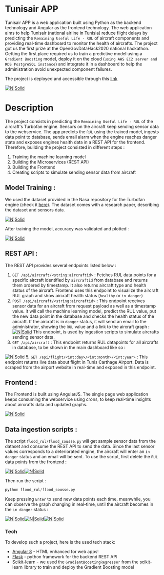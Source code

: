 # Tunisair APP



Tunisair APP is a web application built using Python as the backend technology and Angular as the frontend technology. The web application aims to help Tunisair (national airline in Tunisia) reduce flight delays by predicting the `Remaining Useful Life - RUL` of aircraft components and providing real-time dashboard to monitor the health of aircrafts.
The project got us the first prize at the OpenGovDataHack2020 national hackathon.
Getting the first place required us to train a predictive model using a `Gradient Boosting` model, deploy it on the cloud (`using AWS EC2 server and RDS PostgreSQL instance`) and integrate it in a dashboard to help the administration avoid unexpected component failures.

The project is deployed and accessible through this [link](http://http://54.159.195.75)

[![N|Solid](https://alaeddineabdessalem.com/assets/img/achievements/opengovdatahack2020.jpg)](https://alaeddineabdessalem.com/assets/img/achievements/opengovdatahack2020.jpg)
# Description
The project consists in predicting the `Remaining Useful Life - RUL` of the aircraft's Turbofan engine. Sensors on the aircraft keep sending sensor data to the webservice. The app predicts the `RUL` using the trained model, ingests data point to database, sends email alarm when the engine reaches danger state and exposes engines health data in a REST API for the frontend.
Therefore, building the project consisted in different steps :
1. Training the machine learning model
2. Building the Microservices (REST API)
3. Building the Frontend
4. Creating scripts to simulate sending sensor data from aircraft

## Model Training :
We used the dataset provided in the Nasa repository for the Turbofan engine (check it [here](https://ti.arc.nasa.gov/tech/dash/groups/pcoe/prognostic-data-repository/#turbofan)). The dataset comes with a research paper, describing the dataset and sensors data.

[![N|Solid](https://alaeddineabdessalem.com/assets/img/projects/research_paper.png)](https://alaeddineabdessalem.com/assets/img/projects/research_paper.png)

After training the model, accuracy was validated and plotted :

[![N|Solid](https://alaeddineabdessalem.com/assets/img/projects/model_training_result.png)](https://alaeddineabdessalem.com/assets/img/projects/model_training_result.png)

## REST API :
The REST API provides several endpoints listed below :
1. `GET /api/aircraft/<string:aircraftid>` : Fetches RUL data points for a specific aircraft identified by `aircraftid` from database and returns them ordered by timestamp. It also returns aircraft type and health status of the aircraft. Frontend uses this endpoint to visualize the aircraft RUL graph and show aircraft health status (`healthy` or `in danger`)
2. `POST /api/aircraft/<string:aircraftid>` : This endpoint receives sensor data for an aircraft from request payload as well as a timestamp value. It will call the machine learning model, predict the RUL value, put the new data point in the database and checks the health status of the aircraft. If the aircraft is in `danger` status, it will send an email to the administrator, showing the `RUL` value and a link to the aircraft graph :
[![N|Solid](https://alaeddineabdessalem.com/assets/img/projects/aircraft_status_email.png)](https://alaeddineabdessalem.com/assets/img/projects/aircraft_status_email.png)
This endpoint, is used by ingestion scripts to simulate aircrafts sending sensor data.
3. `GET /api/aircraft` : This endpoint returns RUL datapoints for all aircrafts in database, to be shown in the main dashboard like so :

[![N|Solid](https://alaeddineabdessalem.com/assets/img/projects/aircrafts_dashboard.png)](https://alaeddineabdessalem.com/assets/img/projects/aircrafts_dashboard.png)
5. `GET /api/flight/<int:day>/<int:month>/<int:year>` : This endpoint returns live data about flight in Tunis Carthage Airport. Data is scraped from the airport website in real-time and exposed in this endpoint.
## Frontend :
The Frontend is built using AngularJS. The single page web application keeps consuming the webservice using crons, to keep real-time insights about aircrafts data and updated graphs.

[![N|Solid](https://alaeddineabdessalem.com/assets/img/projects/MaintainIt.png)](https://alaeddineabdessalem.com/assets/img/projects/MaintainIt.png)
## Data ingestion scripts :
The script `flood_rul/flood_sousse.py` will get sample sensor data from the dataset and consume the REST API to send the data. Since the last sensor values corresponds to a deteriorated engine, the aircraft will enter an `in danger` status and an email will be sent.
To use the script, first delete the `RUL` data points from the frontend :

[![N|Solid](https://alaeddineabdessalem.com/assets/img/projects/clear_sousse.png)](https://alaeddineabdessalem.com/assets/img/projects/clear_sousse.png)[![N|Solid](https://alaeddineabdessalem.com/assets/img/projects/flooding_demo_1.png)](https://alaeddineabdessalem.com/assets/img/projects/flooding_demo_1)


Then run the script : 
```python
python flood_rul/flood_sousse.py
```
Keep pressing `Enter` to send new data points each time, meanwhile, you can observe the graph changing in real-time, until the aircraft becomes in the `in danger` status :


[![N|Solid](https://alaeddineabdessalem.com/assets/img/projects/flooding_demo_2.png)](https://alaeddineabdessalem.com/assets/img/projects/flooding_demo_2)[![N|Solid](https://alaeddineabdessalem.com/assets/img/projects/flooding_demo_3.png)](https://alaeddineabdessalem.com/assets/img/projects/flooding_demo_3)[![N|Solid](https://alaeddineabdessalem.com/assets/img/projects/flooding_demo_4.png)](https://alaeddineabdessalem.com/assets/img/projects/flooding_demo_4)

### Tech

To develop such a project, here is the used tech stack:

* [Angular 8](https://angularjs.org) - HTML enhanced for web apps!
* [Flask](https://palletsprojects.com/p/flask/) - python framework for the backend REST API
* [Scikit-learn](https://scikit-learn.org) - we used the `GradientBoostingRegressor` from the scikit-learn library to train and deploy the Gradient Boosting model



